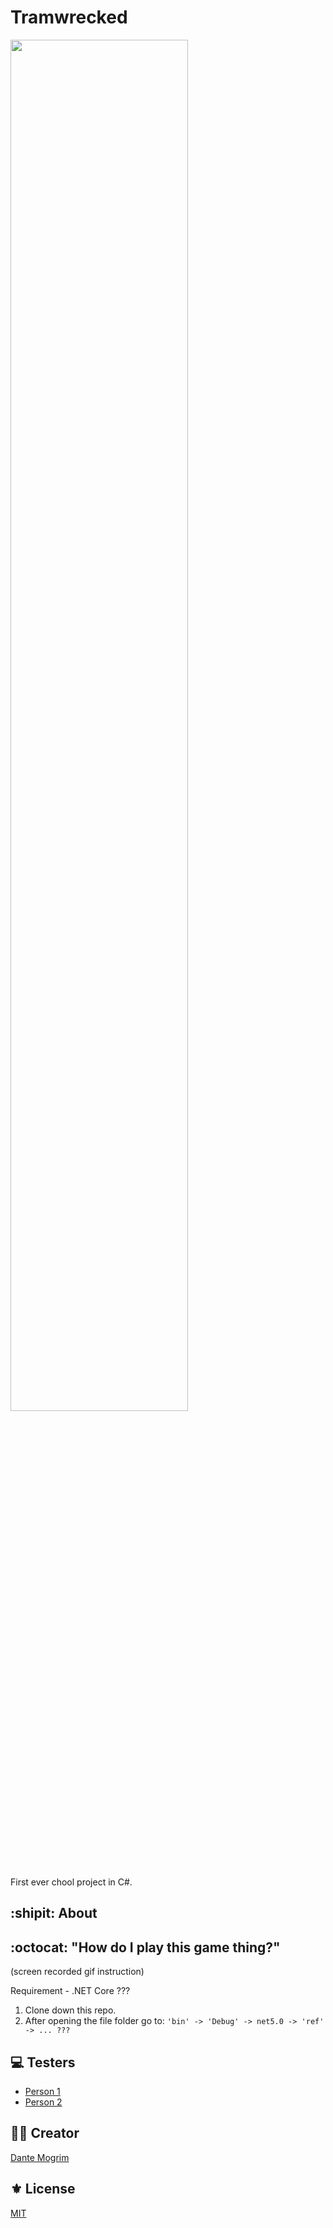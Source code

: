 # Tramwrecked

<img src="https://media.giphy.com/media/j1s8wrCO6uNeEkyKLj/giphy.gif" width="75%">

First ever chool project in C#.

## :shipit: About


## :octocat: "How do I play this game thing?"

(screen recorded gif instruction)

Requirement - .NET Core ???

1. Clone down this repo.
2. After opening the file folder go to:
`'bin' -> 'Debug' -> net5.0 -> 'ref' -> ... ???`

## :computer: Testers

- [Person 1](https://github.com/mogrim-91)
- [Person 2](https://github.com/mogrim-91)

## :man_technologist: Creator

[Dante Mogrim](https://github.com/mogrim-91)

## :fleur_de_lis: License

[MIT](https://en.wikipedia.org/wiki/MIT_License)
